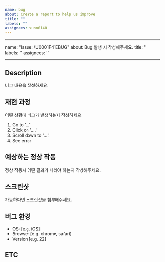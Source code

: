 ```yaml
---
name: bug
about: Create a report to help us improve
title: ""
labels: ""
assignees: suno0140
---
```


---

name: "Issue: \U0001F41EBUG"
about: Bug 발생 시 작성해주세요.
title: ''
labels: ''
assignees: ''

---

## Description

버그 내용을 작성하세요.

## 재현 과정

어떤 상황에 버그가 발생하는지 작성하세요.

1. Go to '...'
2. Click on '....'
3. Scroll down to '....'
4. See error

## 예상하는 정상 작동

정상 작동시 어떤 결과가 나와야 하는지 작성해주세요.

## 스크린샷

가능하다면 스크린샷을 첨부해주세요.

## 버그 환경

- OS: [e.g. iOS]
- Browser [e.g. chrome, safari]
- Version [e.g. 22]

## ETC
